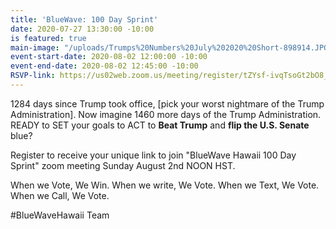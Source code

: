 ```yaml
---
title: 'BlueWave: 100 Day Sprint'
date: 2020-07-27 13:30:00 -10:00
is featured: true
main-image: "/uploads/Trumps%20Numbers%20July%202020%20Short-898914.JPG"
event-start-date: 2020-08-02 12:00:00 -10:00
event-end-date: 2020-08-02 12:45:00 -10:00
RSVP-link: https://us02web.zoom.us/meeting/register/tZYsf-ivqTsoGt2bO8_q5CIgMF3gq0W42KzE
---
```


1284 days since Trump took office, [pick your worst nightmare of the Trump Administration].  Now imagine 1460 more days of the Trump Administration. READY to SET your goals to ACT to **Beat Trump** and **flip the U.S. Senate** blue?

Register to receive your unique link to join "BlueWave Hawaii 100 Day Sprint" zoom meeting Sunday August 2nd NOON HST. 

When we Vote, We Win. When we write, We Vote. When we Text, We Vote. When we Call, We Vote.

#BlueWaveHawaii Team